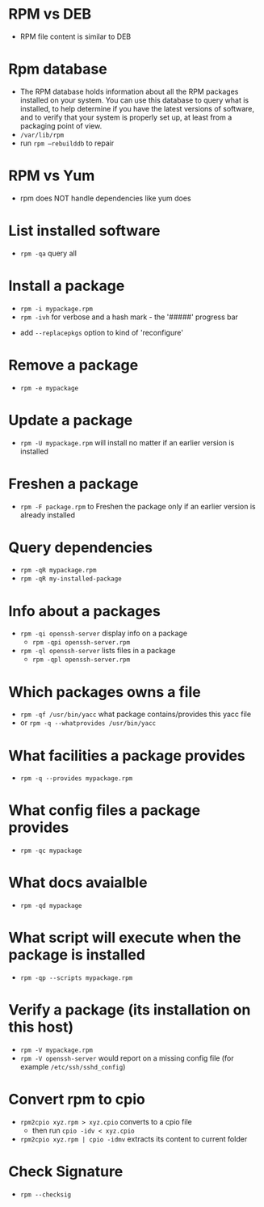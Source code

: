 # RPM vs DEB
- RPM file content is similar to DEB

# Rpm database
- The RPM database holds information about all the RPM packages installed on your system. You can use this database to query what is installed, to help determine if you have the latest versions of software, and to verify that your system is properly set up, at least from a packaging point of view.
- `/var/lib/rpm`
- run `rpm —rebuilddb` to repair

# RPM vs Yum
- rpm does NOT handle dependencies like yum does

# List installed software
* `rpm -qa` query all

# Install a package
* `rpm -i mypackage.rpm`
* `rpm -ivh` for verbose and a hash mark - the '#####' progress bar
- add `--replacepkgs` option to kind of 'reconfigure'

# Remove a package
- `rpm -e mypackage`

# Update a package
* `rpm -U mypackage.rpm` will install no matter if an earlier version is installed

# Freshen a package
- `rpm -F package.rpm` to Freshen the package only if an earlier version is already installed

# Query dependencies
* `rpm -qR mypackage.rpm`
* `rpm -qR my-installed-package`

# Info about a packages
- `rpm -qi openssh-server` display info on a package
  - `rpm -qpi openssh-server.rpm`
- `rpm -ql openssh-server` lists files in a package
  - `rpm -qpl openssh-server.rpm`

# Which packages owns a file
- `rpm -qf /usr/bin/yacc` what package contains/provides this yacc file
- or `rpm -q --whatprovides /usr/bin/yacc`

# What facilities a package provides
- `rpm -q --provides mypackage.rpm`

# What config files a package provides
- `rpm -qc mypackage`

# What docs avaialble
- `rpm -qd mypackage`

# What script will execute when the package is installed
- `rpm -qp --scripts mypackage.rpm`

# Verify a package (its installation on this host)
* `rpm -V mypackage.rpm`
* `rpm -V openssh-server` would report on a missing config file (for example `/etc/ssh/sshd_config`)

# Convert rpm to cpio
- `rpm2cpio xyz.rpm > xyz.cpio` converts to a cpio file
  - then run `cpio -idv < xyz.cpio`
- `rpm2cpio xyz.rpm | cpio -idmv` extracts its content to current folder

# Check Signature
- `rpm --checksig`
